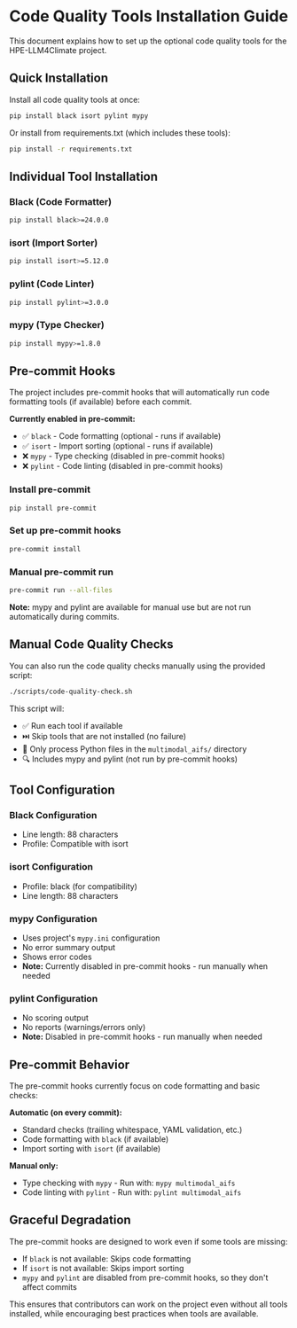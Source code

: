 # Code Quality Tools Installation Guide

This document explains how to set up the optional code quality tools for the HPE-LLM4Climate project.

## Quick Installation

Install all code quality tools at once:

```bash
pip install black isort pylint mypy
```

Or install from requirements.txt (which includes these tools):

```bash
pip install -r requirements.txt
```

## Individual Tool Installation

### Black (Code Formatter)
```bash
pip install black>=24.0.0
```

### isort (Import Sorter)
```bash
pip install isort>=5.12.0
```

### pylint (Code Linter)
```bash
pip install pylint>=3.0.0
```

### mypy (Type Checker)
```bash
pip install mypy>=1.8.0
```

## Pre-commit Hooks

The project includes pre-commit hooks that will automatically run code formatting tools (if available) before each commit.

**Currently enabled in pre-commit:**
- ✅ `black` - Code formatting (optional - runs if available)
- ✅ `isort` - Import sorting (optional - runs if available)
- ❌ `mypy` - Type checking (disabled in pre-commit hooks)
- ❌ `pylint` - Code linting (disabled in pre-commit hooks)

### Install pre-commit
```bash
pip install pre-commit
```

### Set up pre-commit hooks
```bash
pre-commit install
```

### Manual pre-commit run
```bash
pre-commit run --all-files
```

**Note:** mypy and pylint are available for manual use but are not run automatically during commits.

## Manual Code Quality Checks

You can also run the code quality checks manually using the provided script:

```bash
./scripts/code-quality-check.sh
```

This script will:
- ✅ Run each tool if available
- ⏭️ Skip tools that are not installed (no failure)
- 📁 Only process Python files in the `multimodal_aifs/` directory
- 🔍 Includes mypy and pylint (not run by pre-commit hooks)

## Tool Configuration

### Black Configuration
- Line length: 88 characters
- Profile: Compatible with isort

### isort Configuration
- Profile: black (for compatibility)
- Line length: 88 characters

### mypy Configuration
- Uses project's `mypy.ini` configuration
- No error summary output
- Shows error codes
- **Note:** Currently disabled in pre-commit hooks - run manually when needed

### pylint Configuration
- No scoring output
- No reports (warnings/errors only)
- **Note:** Disabled in pre-commit hooks - run manually when needed

## Pre-commit Behavior

The pre-commit hooks currently focus on code formatting and basic checks:

**Automatic (on every commit):**
- Standard checks (trailing whitespace, YAML validation, etc.)
- Code formatting with `black` (if available)
- Import sorting with `isort` (if available)

**Manual only:**
- Type checking with `mypy` - Run with: `mypy multimodal_aifs`
- Code linting with `pylint` - Run with: `pylint multimodal_aifs`

## Graceful Degradation

The pre-commit hooks are designed to work even if some tools are missing:

- If `black` is not available: Skips code formatting
- If `isort` is not available: Skips import sorting
- `mypy` and `pylint` are disabled from pre-commit hooks, so they don't affect commits

This ensures that contributors can work on the project even without all tools installed, while encouraging best practices when tools are available.
